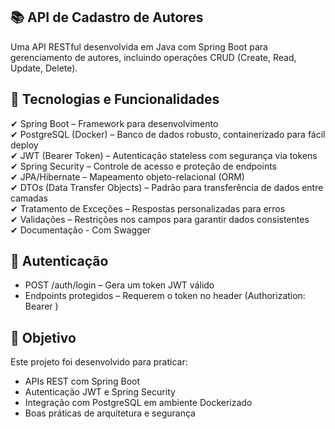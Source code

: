 ## 📚 API de Cadastro de Autores
Uma API RESTful desenvolvida em Java com Spring Boot para gerenciamento de autores, incluindo operações CRUD (Create, Read, Update, Delete).

## 🔧 Tecnologias e Funcionalidades
✔ Spring Boot – Framework para desenvolvimento  
✔ PostgreSQL (Docker) – Banco de dados robusto, containerizado para fácil deploy  
✔ JWT (Bearer Token) – Autenticação stateless com segurança via tokens  
✔ Spring Security – Controle de acesso e proteção de endpoints  
✔ JPA/Hibernate – Mapeamento objeto-relacional (ORM)  
✔ DTOs (Data Transfer Objects) – Padrão para transferência de dados entre camadas  
✔ Tratamento de Exceções – Respostas personalizadas para erros  
✔ Validações – Restrições nos campos para garantir dados consistentes  
✔ Documentação - Com Swagger

## 🔐 Autenticação
* POST /auth/login – Gera um token JWT válido
* Endpoints protegidos – Requerem o token no header (Authorization: Bearer <token>)

## 📌 Objetivo
Este projeto foi desenvolvido para praticar:
* APIs REST com Spring Boot
* Autenticação JWT e Spring Security
* Integração com PostgreSQL em ambiente Dockerizado
* Boas práticas de arquitetura e segurança
